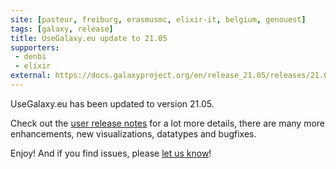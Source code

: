 ```yaml
---
site: [pasteur, freiburg, erasmusmc, elixir-it, belgium, genouest]
tags: [galaxy, release]
title: UseGalaxy.eu update to 21.05
supporters:
 - denbi
 - elixir
external: https://docs.galaxyproject.org/en/release_21.05/releases/21.05_announce_user.html
---
```


UseGalaxy.eu has been updated to version 21.05. 

Check out the [user release notes](https://docs.galaxyproject.org/en/release_21.05/releases/21.05_announce_user.html) for a lot more details, there are many more
enhancements, new visualizations, datatypes and bugfixes.

Enjoy! And if you find issues, please [let us know](mailto:contact@usegalaxy.eu)!
